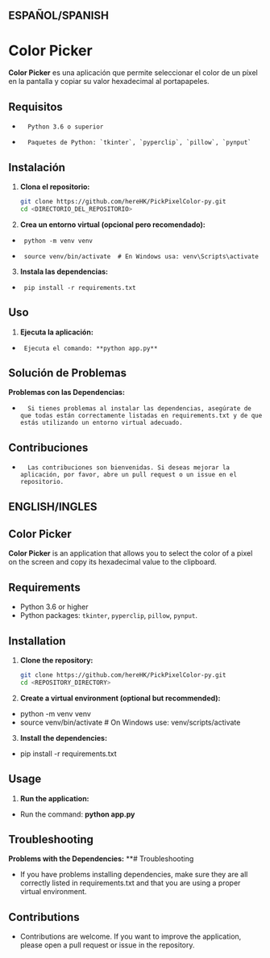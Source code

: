 ## **ESPAÑOL/SPANISH**

# Color Picker

**Color Picker** es una aplicación que permite seleccionar el color de un píxel en la pantalla y copiar su valor hexadecimal al portapapeles.

## Requisitos

-       Python 3.6 o superior
-       Paquetes de Python: `tkinter`, `pyperclip`, `pillow`, `pynput`

## Instalación

1. **Clona el repositorio:**

   ```bash
   git clone https://github.com/hereHK/PickPixelColor-py.git
   cd <DIRECTORIO_DEL_REPOSITORIO>

2. **Crea un entorno virtual (opcional pero recomendado):**

 -      python -m venv venv
 -      source venv/bin/activate  # En Windows usa: venv\Scripts\activate

3. **Instala las dependencias:**
 -      pip install -r requirements.txt


## Uso
1. **Ejecuta la aplicación:**
 -      Ejecuta el comando: **python app.py**


## Solución de Problemas

**Problemas con las Dependencias:**
-       Si tienes problemas al instalar las dependencias, asegúrate de que todas están correctamente listadas en requirements.txt y de que estás utilizando un entorno virtual adecuado.

## Contribuciones

-       Las contribuciones son bienvenidas. Si deseas mejorar la aplicación, por favor, abre un pull request o un issue en el repositorio.


## **ENGLISH/INGLES**

## Color Picker

**Color Picker** is an application that allows you to select the color of a pixel on the screen and copy its hexadecimal value to the clipboard.

## Requirements

- Python 3.6 or higher
- Python packages: `tkinter`, `pyperclip`, `pillow`, `pynput`.

## Installation

1. **Clone the repository:**

   ```bash
   git clone https://github.com/hereHK/PickPixelColor-py.git
   cd <REPOSITORY_DIRECTORY>

2. **Create a virtual environment (optional but recommended):**

 - python -m venv venv
 - source venv/bin/activate # On Windows use: venv/scripts/activate

3. **Install the dependencies:**
 - pip install -r requirements.txt


## Usage
1. **Run the application:**
 - Run the command: **python app.py**


## Troubleshooting

**Problems with the Dependencies:** **# Troubleshooting
- If you have problems installing dependencies, make sure they are all correctly listed in requirements.txt and that you are using a proper virtual environment.

## Contributions

- Contributions are welcome. If you want to improve the application, please open a pull request or issue in the repository.










